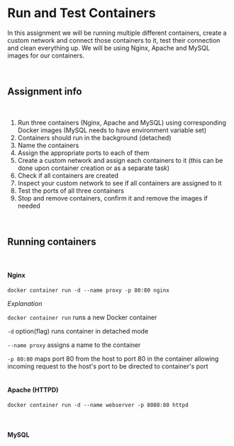 # Run and Test Containers

In this assignment we will be running multiple different containers, create a custom network and connect those containers to it, test their connection and clean everything up. We will be using Nginx, Apache and MySQL images for our containers.

<br>

## Assignment info
<br>

1. Run three containers (Nginx, Apache and MySQL) using corresponding Docker images (MySQL needs to have environment variable set)
2. Containers should run in the background (detached)
3. Name the containers
4. Assign the appropriate ports to each of them
5. Create a custom network and assign each containers to it (this can be done upon container creation or as a separate task)
6. Check if all containers are created
7. Inspect your custom network to see if all containers are assigned to it
8. Test the ports of all three containers
9. Stop and remove containers, confirm it and remove the images if needed

<br>

## Running containers

<br>

#### **Nginx**
```
docker container run -d --name proxy -p 80:80 nginx
```
*Explanation*
<br>

`docker container run` runs a new Docker container
<br>

`-d` option(flag) runs container in detached mode 
<br>

`--name proxy` assigns a name to the container
<br>

`-p 80:80` maps port 80 from the host to port 80 in the container allowing incoming request to the host's port to be directed to container's port
<br>
<br>

#### **Apache (HTTPD)**
```
docker container run -d --name webserver -p 8080:80 httpd
```
<br>

#### **MySQL**